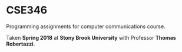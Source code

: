 # CSE346
Programming assignments for computer communications course.

Taken **Spring 2018** at **Stony Brook University** with Professor **Thomas Robertazzi**.
